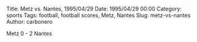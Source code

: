 Title: Metz vs. Nantes, 1995/04/29
Date: 1995/04/29 00:00
Category: sports
Tags: football, football scores, Metz, Nantes
Slug: metz-vs-nantes
Author: carbonero


Metz 0 - 2 Nantes
